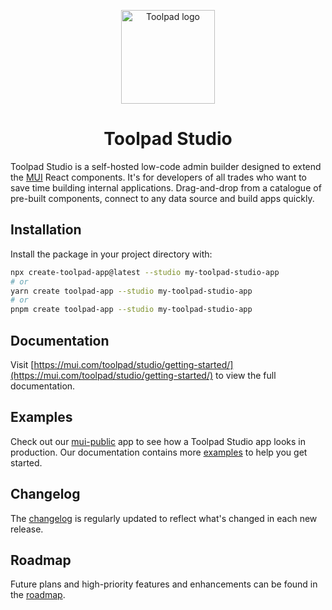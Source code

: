 <!-- markdownlint-disable-next-line -->
<p align="center">
  <a href="https://mui.com/toolpad/" rel="noopener" target="_blank"><img width="150" src="https://mui.com/static/branding/product-toolpad-light.svg" alt="Toolpad logo"></a>
</p>

<h1 align="center">Toolpad Studio</h1>

Toolpad Studio is a self-hosted low-code admin builder designed to extend the [MUI](https://mui.com/) React components. It's for developers of all trades who want to save time building internal applications. Drag-and-drop from a catalogue of pre-built components, connect to any data source and build apps quickly.

## Installation

Install the package in your project directory with:

```bash
npx create-toolpad-app@latest --studio my-toolpad-studio-app
# or
yarn create toolpad-app --studio my-toolpad-studio-app
# or
pnpm create toolpad-app --studio my-toolpad-studio-app
```

## Documentation

Visit [https://mui.com/toolpad/studio/getting-started/](https://mui.com/toolpad/studio/getting-started/) to view the full documentation.

## Examples

Check out our [mui-public](https://tools-public.onrender.com/prod/pages/OverviewPage) app to see how a Toolpad Studio app looks in production.
Our documentation contains more [examples](https://mui.com/toolpad/studio/examples/) to help you get started.

## Changelog

The [changelog](https://github.com/mui/mui-toolpad/releases) is regularly updated to reflect what's changed in each new release.

## Roadmap

Future plans and high-priority features and enhancements can be found in the [roadmap](https://mui.com/toolpad/studio/getting-started/roadmap/).

